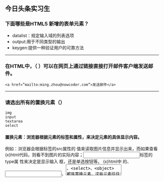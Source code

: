 ## 今日头条实习生

### 下面哪些是HTML5 新增的表单元素？

- datalist：规定输入域的列表选项
- output:用于不同类型的输出
- keygen:提供一种验证用户的可靠方法

- - -
### 在HTML中，（ ）可以在网页上通过链接直接打开邮件客户端发送邮件。

    <a href=”mailto:ming.zhou@nowcoder.com”>发送邮件</a>
    
- - -
### 请选出所有的置换元素（）

    img
    input
    textarea
    select

#### 置换元素：浏览器根据元素的标签和属性，来决定元素的具体显示内容。 

例如：浏览器会根据<img>标签的src属性的 值来读取图片信息并显示出来，而如果查看(x)html代码，则看不到图片的实际内容；<input>标签的type属
性来决定是显示输入 框，还是单选按钮等。 (x)html中 的<img>、<input>、<textarea>、<select>、<object> 都是置换元素。这些元素往往没有实
际的内容，即是一个空元素。置换元素在其显示中生成了框，这也就是有的内联元素能够设置宽高的原因。

#### 不可替换元素：(x)html 的大多数元素是不可替换元素，即其内容直接表现给用户端（如浏览器）。

例如： <label>label中的内容</label> 标签<label>是一个非置换元素，文字label中的内容”将全被显示。

